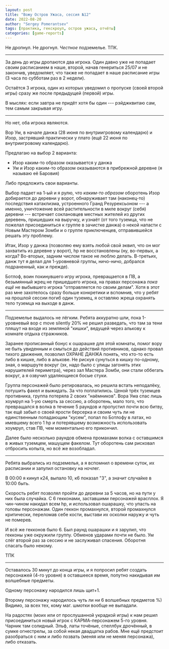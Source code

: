 ```yaml
---
layout: post
title: "Вожу Остров Ужаса, сессия №12"
date: 2022-08-20
author: "Sergey Pomerantsev"
tags: [практика, гекскроул, остров ужаса, отчёты]
categories: [game-reports]
---
```


Не дропнул. Не дрогнул. *Честное* подземелье. ТПК.

---

За день до игры дропаются два игрока. Один давно уже не попадает своим расписанием в наше, второй, начав генериться 25/07 и не закончив, уведомляет, что также не попадает в наше расписание игры (3 часа по субботам раз в 2 недели).

Остаётся 3 игрока, один из которых уведомил о пропуске (своей второй игры) сразу же после предыдущей (первой) игры.

В мыслях: если завтра не придёт хотя бы один --- рэйджквитаю сам, тем самым закрывая игру.

---

Но нет, оба игрока являются.

Вор Ум, в начале данжа (28 июня по внутриигровому календарю) и Изор, застрявший практически у плато (ещё 22 июня по внутриигровому календарю).

Предлагаю на выбор 2 варианта:

- Изор каким-то образом оказывается у данжа
- Ум и Изор каким-то образом оказываются в прибрежной деревне (я называю её Баровия)

Либо предложить свои варианты.

Выбор падает на 1-ый и я рулю, что _каким-то образом_ оборотень Изор добирается до деревни у ворот, обнаруживает там (наконец-то) последствия катаклизма, устроенного Гранд Резурексьоном --- а именно, уничтожение всей растительности в миле вокруг (себя) деревни --- встречает соклановцев местных жителей из других деревень, пришедших на выручку, и узнаёт (от того туземца, что не пожелал присоединиться к группе в зачистке данжа) о некой напасти с Новым Мастером Зомби и о группе приключенцев, отправившейся решать эту проблему.

Итак, Изор у данжа (позволяю ему взять любой свой эквип, что он мог захватить из деревне у ворот), hp не восстановлены (ну, во-первых, а когда? Во-вторых, задним числом такое не люблю делать. В-третьих, данж тут я делал для 1-уровневой группы, ничо-ничо, добрался подраненный, как и прежде).

Ботлоф, воин покинувшего игру игрока, превращается в ПВ, а безымянный жрец не пришедшего игрока, на правах персонажа _пока ещё_ не выбывшего игрока "отправляется по своим делам". Хотя в этот раз мне захотелось сразу больше конкретики и вспомнив, что у ребят на прошлой сессии погиб один туземец, я оставляю жреца охранять тело туземца на выходе в данж.

---

Подземелье выдалось не лёгким. Ребята аккуратно шли, пока 1-уровневый вор с move silently 20% не решил разведать, что там за тени пляшут на входе из земляной "кишки", ведущей через алькову к комнате отдыха стражников.

Заранее прописанный бонус к ошарашке для этой комнаты, помог вору не быть увиденным и смыться до действий противников, однако провал тихого движения, позволил ОХРАНЕ ДАНЖА понять, что кто-то есть либо в кишке, либо в алькове. Не рискуя сунуться в кишку по-одному, зная, о маршруте вокруг (эх, надо было с улицы загонять этих нарушителей периметра), через зал Мастера Зомби, они стали оббегать вокруг, а я озвучил удаляющиеся босые стуки.

Группа персонажей было ретировалась, но решила встать неподалёку, потушить факел и выжидать. За что поплатились. Ценой трёх туземцев противника, группа потеряла 2 своих "наёмников". Вора Ума спас лишь хоумрул на 1-ую смерть за сессию, а оборотень, мало того, что превращался в волка в течение 5 раундов и пропустил почти всю битву, так ещё забыл о своей ярости берсерка и своим чуть ли не единственным попадающим "кусем", попал по Ботлофу в латах, но имевшему всего 1 hp и потерявшему возможность использовать хоумрул, став ПВ, чем моментально его прикончил.

Далее было несколько раундов обмена промахами волка с оставшимся в живых туземцем, машущем факелом. Тут оборотень сам рисковал отбросить копыта, но всё же возобладал.

---

Ребята выбрались из подземелья, а я вспомнил о времени суток, их расписании и запулил остановку на ночлег.

В 00:00 я кинул к24, выпало 10, к6 показал "3", а значит случайке в 10:00 быть.

Скорость ребят позволял пройти до деревни за 5 часов, но на пути у них была случайка. С 6 гекконами, заставшими персонажей врасплох. Я чин-чином накидал всем hp, и использовал ошарашку, что упасть на головы персонажам. Один геккон промахнулся, второй промахнулся критически, переломав себе кости, выстави их осколки наружу и чуть не померев.

И всё же гекконов было 6. Был раунд ошарашки и я зарулил, что гекконы уже окружили группу. Обменов ударами почти не было. Ум слёг второй раз за сессию и не заслуживал спасения. Оборотня спасать было некому.

ТПК

---

Оставалось 30 минут до конца игры, и я попросил ребят создать персонажей (4-го уровня) в оставшееся время, попутно накидывая им волшебные предметы.

Одному персонажу народился лишь щит+1.

Второму персонажу народилось чуть ли ни 6 волшебных предметов %) Видимо, за всех тех, кому маг. шмотки вообще не выпадали.

На радостях (моих или от прослушанной украдкой игры) к нам решил присоединиться новый игрок с КАРМА-персонажем 5-го уровня. Чарник там солидный. Эльф, латы точёные, спеллбук дрочённый, в сумке огнестрелы, за собой некая двадцатка рабов. Мне ещё предстоит разобраться с ним и либо позвать (меняя или не меняя персонажа), либо отказать.
